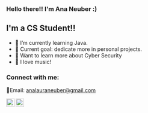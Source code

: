 ### Hello there!! I'm Ana Neuber :)



## I'm a CS Student!!

- 🌱 I’m currently learning Java.
- 🤩 Current goal: dedicate more in personal projects.
- 👾 Want to learn more about Cyber Security
- 🎵 I love music!


### Connect with me:

📧Email: analauraneuber@gmail.com

[<img align="left" alt="shamsulhusainansari | LinkedIn" width="22px" src="https://cdn.jsdelivr.net/npm/simple-icons@v3/icons/linkedin.svg" />][linkedin]
[<img align="left" alt="shamsulhusainansari | Instagram" width="22px" src="https://cdn.jsdelivr.net/npm/simple-icons@v3/icons/instagram.svg" />][instagram]

<br />

[instagram]: https://instagram.com/ananeuber_oct
[linkedin]: https://linkedin.com/in/ana-neuber

